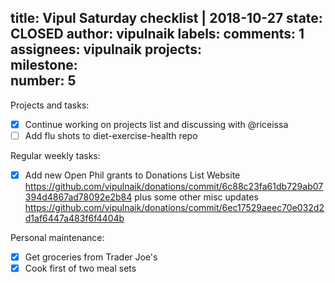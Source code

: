 title:	Vipul Saturday checklist | 2018-10-27
state:	CLOSED
author:	vipulnaik
labels:	
comments:	1
assignees:	vipulnaik
projects:	
milestone:	
number:	5
--
Projects and tasks:

- [x] Continue working on projects list and discussing with @riceissa
- [ ] Add flu shots to diet-exercise-health repo

Regular weekly tasks:

- [x] Add new Open Phil grants to Donations List Website https://github.com/vipulnaik/donations/commit/6c88c23fa61db729ab07394d4867ad78092e2b84 plus some other misc updates https://github.com/vipulnaik/donations/commit/6ec17529aeec70e032d2d1af6447a483f6f4404b

Personal maintenance:

- [x] Get groceries from Trader Joe's
- [x] Cook first of two meal sets

